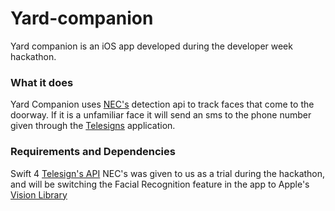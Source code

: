 # Yard-companion

Yard companion is an iOS app developed during the developer week hackathon.  

### What it does
Yard Companion uses [NEC's](nec.com) detection api to track faces that come to the doorway.  If it is a unfamiliar face it will send an sms to the phone number given through the [Telesigns](telesigns.com) application.  

### Requirements and Dependencies
Swift 4
[Telesign's API](https://www.telesign.com/products/messaging-api/)
NEC's was given to us as a trial during the hackathon, and will be switching the Facial Recognition feature in the app to Apple's [Vision Library](https://developer.apple.com/documentation/vision)
